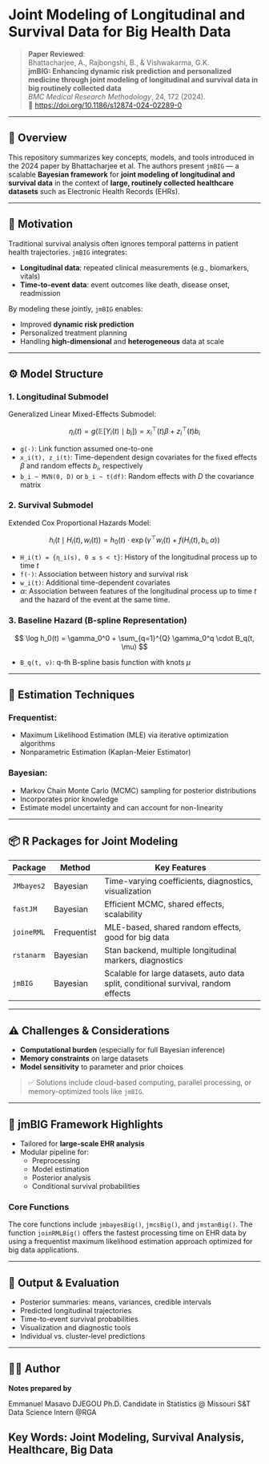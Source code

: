 # Joint Modeling of Longitudinal and Survival Data for Big Health Data

> **Paper Reviewed**:  
Bhattacharjee, A., Rajbongshi, B., & Vishwakarma, G.K.  
**jmBIG: Enhancing dynamic risk prediction and personalized medicine through joint modeling of longitudinal and survival data in big routinely collected data**  
*BMC Medical Research Methodology*, 24, 172 (2024).  
📎 https://doi.org/10.1186/s12874-024-02289-0

---

## 📌 Overview

This repository summarizes key concepts, models, and tools introduced in the 2024 paper by Bhattacharjee et al. The authors present `jmBIG` — a scalable **Bayesian framework** for **joint modeling of longitudinal and survival data** in the context of **large, routinely collected healthcare datasets** such as Electronic Health Records (EHRs).

---

## 🎯 Motivation

Traditional survival analysis often ignores temporal patterns in patient health trajectories. `jmBIG` integrates:

- **Longitudinal data**: repeated clinical measurements (e.g., biomarkers, vitals)
- **Time-to-event data**: event outcomes like death, disease onset, readmission

By modeling these jointly, `jmBIG` enables:

- Improved **dynamic risk prediction**
- Personalized treatment planning
- Handling **high-dimensional** and **heterogeneous** data at scale

---

## ⚙️ Model Structure

### 1. Longitudinal Submodel
Generalized Linear Mixed-Effects Submodel:

$$
\eta_i(t) = g\left(\mathbb{E}\left[Y_i(t) \mid b_i\right]\right) = x_i^\top(t)\beta + z_i^\top(t)b_i
$$

- `g(·)`: Link function assumed one-to-one  
- `x_i(t), z_i(t)`: Time-dependent design covariates for the fixed effects $\beta$ and random effects $b_i$, respectively  
- `b_i ~ MVN(0, D)` or `b_i ~ t(df)`: Random effects with $D$ the covariance matrix

### 2. Survival Submodel
Extended Cox Proportional Hazards Model:

$$
h_i(t \mid H_i(t), w_i(t)) = h_0(t) \cdot \exp\left( \gamma^\top w_i(t) + f(H_i(t), b_i, \alpha) \right)
$$

- `H_i(t) = {η_i(s), 0 ≤ s < t}`: History of the longitudinal process up to time $t$
- `f(·)`: Association between history and survival risk
- `w_i(t)`: Additional time-dependent covariates
- $\alpha$: Association between features of the longitudinal process up to time $t$ and the hazard of the event at the same time. 

### 3. Baseline Hazard (B-spline Representation)

$$
\log h_0(t) = \gamma_0^0 + \sum_{q=1}^{Q} \gamma_0^q \cdot B_q(t, \mu)
$$

- `B_q(t, ν)`: q-th B-spline basis function with knots $\mu$

---

## 📐 Estimation Techniques

### Frequentist:
- Maximum Likelihood Estimation (MLE) via iterative optimization algorithms
- Nonparametric Estimation (Kaplan-Meier Estimator)

### Bayesian:
- Markov Chain Monte Carlo (MCMC) sampling for posterior distributions
- Incorporates prior knowledge
- Estimate model uncertainty and can account for non-linearity

---

## 📦 R Packages for Joint Modeling

| Package        | Method      | Key Features |
|----------------|-------------|--------------|
| `JMbayes2`     | Bayesian    | Time-varying coefficients, diagnostics, visualization |
| `fastJM`       | Bayesian    | Efficient MCMC, shared effects, scalability |
| `joineRML`     | Frequentist | MLE-based, shared random effects, good for big data |
| `rstanarm`     | Bayesian    | Stan backend, multiple longitudinal markers, diagnostics |
| `jmBIG`        | Bayesian    | Scalable for large datasets, auto data split, conditional survival, random effects |

---

## ⚠️ Challenges & Considerations

- **Computational burden** (especially for full Bayesian inference)
- **Memory constraints** on large datasets
- **Model sensitivity** to parameter and prior choices

> ✅ Solutions include cloud-based computing, parallel processing, or memory-optimized tools like `jmBIG`.

---

## 🚀 jmBIG Framework Highlights

- Tailored for **large-scale EHR analysis**
- Modular pipeline for:
  - Preprocessing
  - Model estimation
  - Posterior analysis
  - Conditional survival probabilities

### Core Functions

The core functions include `jmbayesBig()`, `jmcsBig()`, and `jmstanBig()`. The function `joinRMLBig()` offers the fastest processing time on EHR data by using a frequentist maximum likelihood estimation approach optimized for big data applications.

---

## 🧪 Output & Evaluation

- Posterior summaries: means, variances, credible intervals  
- Predicted longitudinal trajectories  
- Time-to-event survival probabilities  
- Visualization and diagnostic tools  
- Individual vs. cluster-level predictions


---

## 👨‍💻 Author

**Notes prepared by** 

Emmanuel Masavo DJEGOU
Ph.D. Candidate in Statistics @ Missouri S&T 
Data Science Intern @RGA  

Key Words: Joint Modeling, Survival Analysis, Healthcare, Big Data 
---

